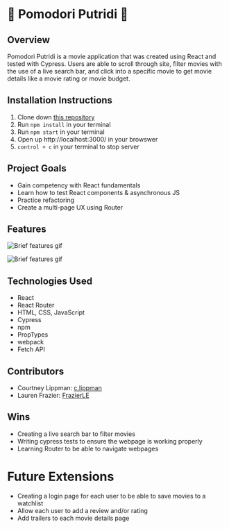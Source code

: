 # 🍅 Pomodori Putridi 🍅

## Overview
Pomodori Putridi is a movie application that was created using React and tested with Cypress. Users are able to scroll through site, filter movies with the use of a live search bar, and click into a specific movie to get movie details like a movie rating or movie budget. 

## Installation Instructions
1. Clone down [this repository](https://github.com/FrazierLE/pomodori)
1. Run `npm install` in your terminal
1. Run `npm start` in your terminal
1. Open up http://localhost:3000/ in your browswer
1. `control + c` in your terminal to stop server

## Project Goals
* Gain competency with React fundamentals
* Learn how to test React components & asynchronous JS
* Practice refactoring
* Create a multi-page UX using Router

## Features

![Brief features gif](https://media.giphy.com/media/PMgcGmbT8RmpdvdNR4/giphy.gif)

![Brief features gif](https://media.giphy.com/media/CIfvmSAx4V2IpasF6O/giphy.gif)


## Technologies Used
* React
* React Router
* HTML, CSS, JavaScript
* Cypress
* npm
* PropTypes
* webpack
* Fetch API

## Contributors
* Courtney Lippman: [c.lippman](https://github.com/Courtney-Lippman)
* Lauren Frazier: [FrazierLE](https://github.com/FrazierLE?tab=repositories) 

## Wins
* Creating a live search bar to filter movies 
* Writing cypress tests to ensure the webpage is working properly
* Learning Router to be able to navigate webpages

# Future Extensions
* Creating a login page for each user to be able to save movies to a watchlist 
* Allow each user to add a review and/or rating
* Add trailers to each movie details page 
